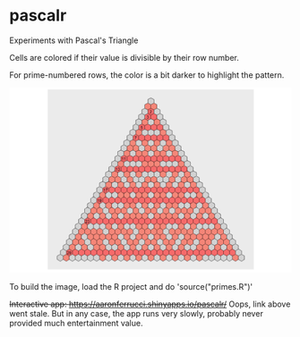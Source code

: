 # pascalr
Experiments with Pascal's Triangle

Cells are colored if their value is divisible by their row number.

For prime-numbered rows, the color is a bit darker to highlight the pattern.

![alt text](https://github.com/aaronferrucci/pascalr/blob/master/primes.png "PNG image of triangle")

To build the image, load the R project and do 'source("primes.R")'

~~Interactive app: https://aaronferrucci.shinyapps.io/pascalr/~~
Oops, link above went stale. But in any case, the app runs very slowly,
probably never provided much entertainment value.


